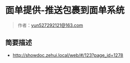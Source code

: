 # 面单提供-推送包裹到面单系统

> 作者：yun527292121@163.com

## 简要描述

- http://showdoc.zehui.local/web/#/123?page_id=1278